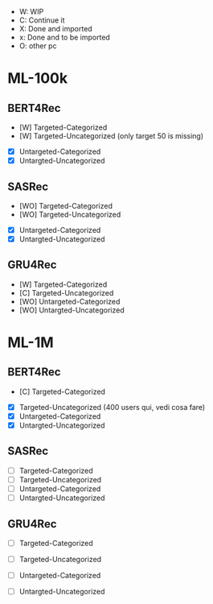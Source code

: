 - W: WIP
- C: Continue it
- X: Done and imported
- x: Done and to be imported
- O: other pc
# ML-100k
## BERT4Rec
- [W] Targeted-Categorized 
- [W] Targeted-Uncategorized (only target 50 is missing)
- [X] Untargeted-Categorized
- [X] Untargted-Uncategorized
## SASRec
- [WO] Targeted-Categorized 
- [WO] Targeted-Uncategorized 
- [X] Untargeted-Categorized  
- [X] Untargted-Uncategorized 
## GRU4Rec
- [W] Targeted-Categorized 
- [C] Targeted-Uncategorized
- [WO] Untargeted-Categorized
- [WO] Untargted-Uncategorized


# ML-1M
## BERT4Rec
- [C] Targeted-Categorized 
- [X] Targeted-Uncategorized (400 users qui, vedi cosa fare)
- [X] Untargeted-Categorized 
- [X] Untargted-Uncategorized 
## SASRec
- [ ] Targeted-Categorized 
- [ ] Targeted-Uncategorized
- [ ] Untargeted-Categorized
- [ ] Untargted-Uncategorized
## GRU4Rec
- [ ] Targeted-Categorized
- [ ] Targeted-Uncategorized
- [ ] Untargeted-Categorized
- [ ] Untargted-Uncategorized

